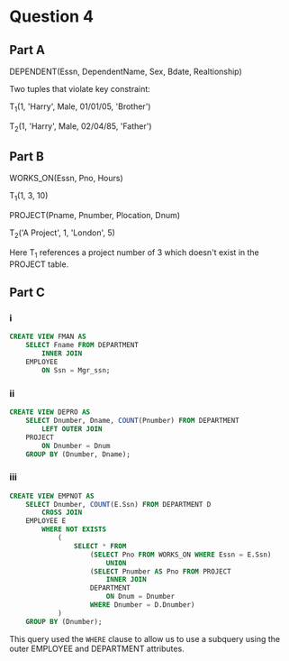 # Question 4

## Part A

DEPENDENT(Essn, DependentName, Sex, Bdate, Realtionship)

Two tuples that violate key constraint:

T<sub>1</sub>(1, 'Harry', Male, 01/01/05, 'Brother')

T<sub>2</sub>(1, 'Harry', Male, 02/04/85, 'Father')

## Part B

WORKS_ON(Essn, Pno, Hours)

T<sub>1</sub>(1, 3, 10)

PROJECT(Pname, Pnumber, Plocation, Dnum)

T<sub>2</sub>('A Project', 1, 'London', 5)

Here T<sub>1</sub> references a project number of 3 which doesn't exist in the PROJECT table.

## Part C

### i

```sql
CREATE VIEW FMAN AS
    SELECT Fname FROM DEPARTMENT
        INNER JOIN
    EMPLOYEE
        ON Ssn = Mgr_ssn;
```

### ii

```sql
CREATE VIEW DEPRO AS
    SELECT Dnumber, Dname, COUNT(Pnumber) FROM DEPARTMENT
        LEFT OUTER JOIN
    PROJECT
        ON Dnumber = Dnum
    GROUP BY (Dnumber, Dname);
```

### iii

```sql
CREATE VIEW EMPNOT AS
    SELECT Dnumber, COUNT(E.Ssn) FROM DEPARTMENT D
        CROSS JOIN
    EMPLOYEE E
        WHERE NOT EXISTS
            (
                SELECT * FROM
                    (SELECT Pno FROM WORKS_ON WHERE Essn = E.Ssn)
                        UNION
                    (SELECT Pnumber AS Pno FROM PROJECT
                        INNER JOIN
                    DEPARTMENT 
                        ON Dnum = Dnumber
                    WHERE Dnumber = D.Dnumber)
            )
    GROUP BY (Dnumber);
```

This query used the `WHERE` clause to allow us to use a subquery using the outer EMPLOYEE and DEPARTMENT attributes.